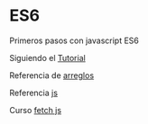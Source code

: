 # ES6
Primeros pasos con javascript ES6

Siguiendo el [Tutorial](https://www.youtube.com/watch?v=UQtZVQlF-0s&list=PLhSj3UTs2_yX_ct0OfHrmMwKL8wpz-N2j&index=6)

Referencia de [arreglos](https://developer.mozilla.org/es/docs/Web/JavaScript/Referencia/Objetos_globales/Array)

Referencia [js](https://www.tutorialesprogramacionya.com/javascriptya/index.php?inicio=90)

Curso [fetch js](https://www.youtube.com/watch?v=8ibcDy02FAw&list=PLPl81lqbj-4JXPTIPbIvWED-xTVmOzhrf) 

